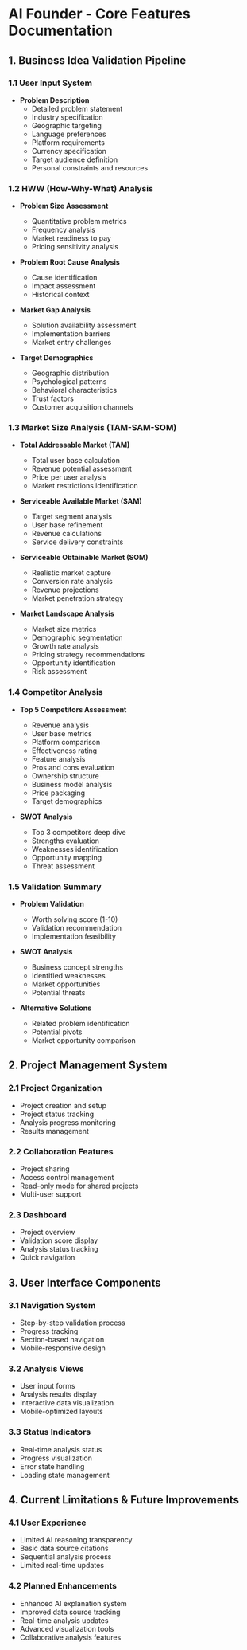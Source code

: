# AI Founder - Core Features Documentation

## 1. Business Idea Validation Pipeline

### 1.1 User Input System
- **Problem Description**
  - Detailed problem statement
  - Industry specification
  - Geographic targeting
  - Language preferences
  - Platform requirements
  - Currency specification
  - Target audience definition
  - Personal constraints and resources

### 1.2 HWW (How-Why-What) Analysis
- **Problem Size Assessment**
  - Quantitative problem metrics
  - Frequency analysis
  - Market readiness to pay
  - Pricing sensitivity analysis
  
- **Problem Root Cause Analysis**
  - Cause identification
  - Impact assessment
  - Historical context
  
- **Market Gap Analysis**
  - Solution availability assessment
  - Implementation barriers
  - Market entry challenges
  
- **Target Demographics**
  - Geographic distribution
  - Psychological patterns
  - Behavioral characteristics
  - Trust factors
  - Customer acquisition channels

### 1.3 Market Size Analysis (TAM-SAM-SOM)
- **Total Addressable Market (TAM)**
  - Total user base calculation
  - Revenue potential assessment
  - Price per user analysis
  - Market restrictions identification

- **Serviceable Available Market (SAM)**
  - Target segment analysis
  - User base refinement
  - Revenue calculations
  - Service delivery constraints

- **Serviceable Obtainable Market (SOM)**
  - Realistic market capture
  - Conversion rate analysis
  - Revenue projections
  - Market penetration strategy

- **Market Landscape Analysis**
  - Market size metrics
  - Demographic segmentation
  - Growth rate analysis
  - Pricing strategy recommendations
  - Opportunity identification
  - Risk assessment

### 1.4 Competitor Analysis
- **Top 5 Competitors Assessment**
  - Revenue analysis
  - User base metrics
  - Platform comparison
  - Effectiveness rating
  - Feature analysis
  - Pros and cons evaluation
  - Ownership structure
  - Business model analysis
  - Price packaging
  - Target demographics

- **SWOT Analysis**
  - Top 3 competitors deep dive
  - Strengths evaluation
  - Weaknesses identification
  - Opportunity mapping
  - Threat assessment

### 1.5 Validation Summary
- **Problem Validation**
  - Worth solving score (1-10)
  - Validation recommendation
  - Implementation feasibility
  
- **SWOT Analysis**
  - Business concept strengths
  - Identified weaknesses
  - Market opportunities
  - Potential threats
  
- **Alternative Solutions**
  - Related problem identification
  - Potential pivots
  - Market opportunity comparison

## 2. Project Management System

### 2.1 Project Organization
- Project creation and setup
- Project status tracking
- Analysis progress monitoring
- Results management

### 2.2 Collaboration Features
- Project sharing
- Access control management
- Read-only mode for shared projects
- Multi-user support

### 2.3 Dashboard
- Project overview
- Validation score display
- Analysis status tracking
- Quick navigation

## 3. User Interface Components

### 3.1 Navigation System
- Step-by-step validation process
- Progress tracking
- Section-based navigation
- Mobile-responsive design

### 3.2 Analysis Views
- User input forms
- Analysis results display
- Interactive data visualization
- Mobile-optimized layouts

### 3.3 Status Indicators
- Real-time analysis status
- Progress visualization
- Error state handling
- Loading state management

## 4. Current Limitations & Future Improvements

### 4.1 User Experience
- Limited AI reasoning transparency
- Basic data source citations
- Sequential analysis process
- Limited real-time updates

### 4.2 Planned Enhancements
- Enhanced AI explanation system
- Improved data source tracking
- Real-time analysis updates
- Advanced visualization tools
- Collaborative analysis features
